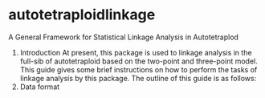 # autotetraploidlinkage
A General Framework for Statistical Linkage Analysis in Autotetraplod

1.	Introduction
At present, this package is used to linkage analysis in the full-sib of autotetraploid based on the two-point and three-point model. This guide gives some brief instructions on how to perform the tasks of linkage analysis by this package. The outline of this guide is as follows: 
2.	Data format



